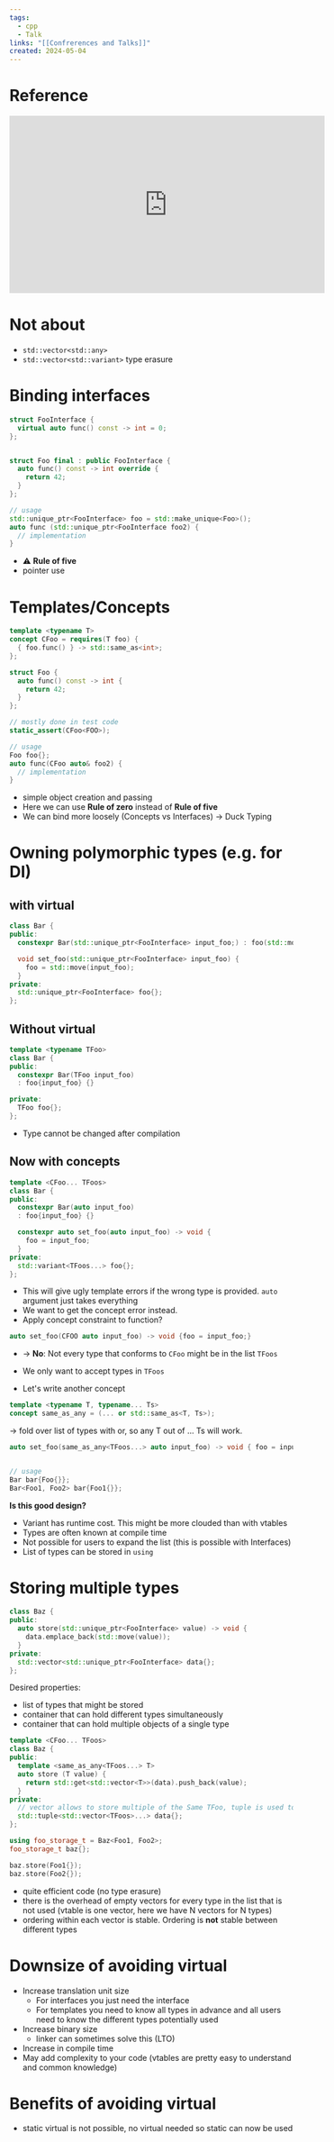 ```yaml
---
tags:
  - cpp
  - Talk
links: "[[Confrerences and Talks]]"
created: 2024-05-04
---
```

# Reference
<iframe width="560" height="315" src="https://www.youtube-nocookie.com/embed/gTNJXVmuRRA?si=JMCcGy_Ib2EbbXXM" title="YouTube video player" frameborder="0" allow="accelerometer; autoplay; clipboard-write; encrypted-media; gyroscope; picture-in-picture; web-share" referrerpolicy="strict-origin-when-cross-origin" allowfullscreen></iframe>

# Not about
- `std::vector<std::any>`
- `std::vector<std::variant>`
type erasure


# Binding interfaces
```cpp
struct FooInterface {
  virtual auto func() const -> int = 0;
};


struct Foo final : public FooInterface {
  auto func() const -> int override {
    return 42;
  }
};

// usage
std::unique_ptr<FooInterface> foo = std::make_unique<Foo>();
auto func (std::unique_ptr<FooInterface foo2) {
  // implementation
}
```
- :warning: **Rule of five**
- pointer use
# Templates/Concepts

```cpp
template <typename T>
concept CFoo = requires(T foo) {
  { foo.func() } -> std::same_as<int>;
};

struct Foo {
  auto func() const -> int {
    return 42;
  }
};

// mostly done in test code
static_assert(CFoo<FOO>);

// usage
Foo foo{};
auto func(CFoo auto& foo2) {
  // implementation
}
```

- simple object creation and passing
- Here we can use **Rule of zero** instead of **Rule of five**
- We can bind more loosely (Concepts vs Interfaces) -> Duck Typing


# Owning polymorphic types (e.g. for DI)
## with virtual
```cpp
class Bar {
public:
  constexpr Bar(std::unique_ptr<FooInterface> input_foo;) : foo(std::move(input_foo)) {}

  void set_foo(std::unique_ptr<FooInterface> input_foo) {
    foo = std::move(input_foo);
  }
private:
  std::unique_ptr<FooInterface> foo{};
};
```


## Without virtual
```cpp
template <typename TFoo>
class Bar {
public:
  constexpr Bar(TFoo input_foo) 
  : foo{input_foo} {}

private:
  TFoo foo{};
};
```

- Type cannot be changed after compilation


## Now with concepts
```cpp
template <CFoo... TFoos>
class Bar {
public:
  constexpr Bar(auto input_foo) 
  : foo{input_foo} {}

  constexpr auto set_foo(auto input_foo) -> void {
    foo = input_foo;
  }
private:
  std::variant<TFoos...> foo{};
};
```
- This will give ugly template errors if the wrong type is provided. `auto` argument just takes everything
- We want to get the concept error instead.
- Apply concept constraint to function?
```cpp
auto set_foo(CFOO auto input_foo) -> void {foo = input_foo;}
```
- -> **No**: Not every type that conforms to `CFoo` might be in the list `TFoos`

- We only want to accept types in `TFoos`
- Let's write another concept
```cpp
template <typename T, typename... Ts>
concept same_as_any = (... or std::same_as<T, Ts>);
```
-> fold over list of types with or, so any T out of ... Ts will work.
```cpp
auto set_foo(same_as_any<TFoos...> auto input_foo) -> void { foo = input_foo;}


// usage
Bar bar{Foo{}};
Bar<Foo1, Foo2> bar{Foo1{}};
```

**Is this good design?**
- Variant has runtime cost. This might be more clouded than with vtables
- Types are often known at compile time
- Not possible for users to expand the list (this is possible with Interfaces)
- List of types can be stored in `using`


# Storing multiple types
```cpp
class Baz {
public:
  auto store(std::unique_ptr<FooInterface> value) -> void {
    data.emplace_back(std::move(value));
  }
private:
  std::vector<std::unique_ptr<FooInterface> data{};
};
```

Desired properties:
- list of types that might be stored
- container that can hold different types simultaneously
- container that can hold multiple objects of a single type

```cpp
template <CFoo... TFoos>
class Baz {
public:
  template <same_as_any<TFoos...> T>
  auto store (T value) {
    return std::get<std::vector<T>>(data).push_back(value);
  }
private:
  // vector allows to store multiple of the Same TFoo, tuple is used to store multiple vectors of different TFoos
  std::tuple<std::vector<TFoos>...> data{};
};

using foo_storage_t = Baz<Foo1, Foo2>;
foo_storage_t baz{};

baz.store(Foo1{});
baz.store(Foo2{});
```

- quite efficient code (no type erasure)
- there is the overhead of empty vectors for every type in the list that is not used (vtable is one vector, here we have N vectors for N types)
- ordering within each vector is stable. Ordering is **not** stable between different types

# Downsize of avoiding virtual

- Increase translation unit size
  - For interfaces you just need the interface
  - For templates you need to know all types in advance and all users need to know the different types potentially used
- Increase binary size
  - linker can sometimes solve this (LTO)
- Increase in compile time
- May add complexity to your code (vtables are pretty easy to understand and common knowledge)

# Benefits of avoiding virtual

- static virtual is not possible, no virtual needed so static can now be used


























